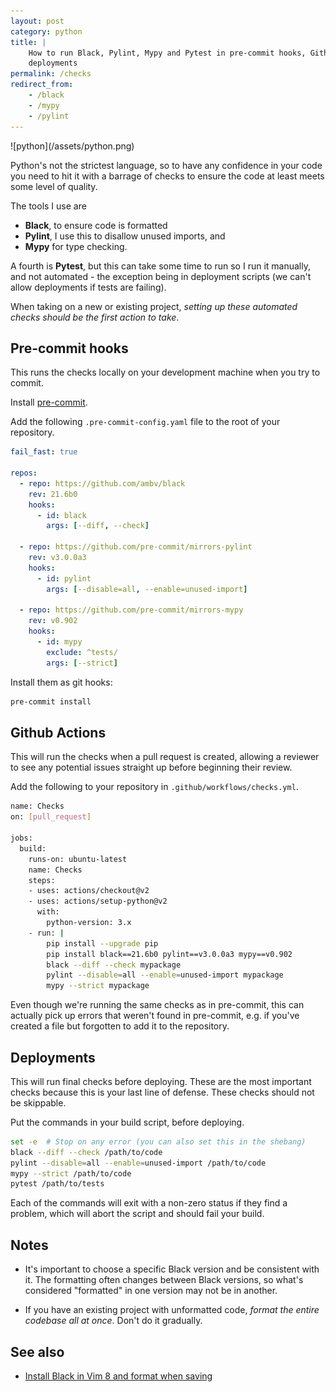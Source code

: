 ```yaml
---
layout: post
category: python
title: |
    How to run Black, Pylint, Mypy and Pytest in pre-commit hooks, Github Actions and
    deployments
permalink: /checks
redirect_from:
    - /black
    - /mypy
    - /pylint
---
```

<div class="wide-logos" markdown="1">
![python](/assets/python.png)
</div>

Python's not the strictest language, so to have any confidence in your code you
need to hit it with a barrage of checks to ensure the code at least meets some
level of quality.

The tools I use are
- **Black**, to ensure code is formatted
- **Pylint**, I use this to disallow unused imports, and
- **Mypy** for type checking.

A fourth is **Pytest**, but this can take some time to run
so I run it manually, and not automated - the exception being in deployment
scripts (we can't allow deployments if tests are failing).

When taking on a new or existing project, _setting up these automated checks
should be the first action to take_.

## Pre-commit hooks

This runs the checks locally on your development machine when you try to
commit.

Install [pre-commit](https://pre-commit.com).

Add the following `.pre-commit-config.yaml` file to the root of your
repository.

```yaml
fail_fast: true

repos:
  - repo: https://github.com/ambv/black
    rev: 21.6b0
    hooks:
      - id: black
        args: [--diff, --check]

  - repo: https://github.com/pre-commit/mirrors-pylint
    rev: v3.0.0a3
    hooks:
      - id: pylint
        args: [--disable=all, --enable=unused-import]

  - repo: https://github.com/pre-commit/mirrors-mypy
    rev: v0.902
    hooks:
      - id: mypy
        exclude: ^tests/
        args: [--strict]
```

Install them as git hooks:
```sh
pre-commit install
```

## Github Actions

This will run the checks when a pull request is created, allowing a
reviewer to see any potential issues straight up before beginning their review.

Add the following to your repository in `.github/workflows/checks.yml`.

```sh
name: Checks
on: [pull_request]

jobs:
  build:
    runs-on: ubuntu-latest
    name: Checks
    steps:
    - uses: actions/checkout@v2
    - uses: actions/setup-python@v2
      with:
        python-version: 3.x
    - run: |
        pip install --upgrade pip
        pip install black==21.6b0 pylint==v3.0.0a3 mypy==v0.902
        black --diff --check mypackage
        pylint --disable=all --enable=unused-import mypackage
        mypy --strict mypackage
```

Even though we're running the same checks as in pre-commit, this can actually
pick up errors that weren't found in pre-commit, e.g. if you've created a file
but forgotten to add it to the repository.

## Deployments

This will run final checks before deploying. These are the most important
checks because this is your last line of defense. These checks should not be
skippable.

Put the commands in your build script, before deploying.

```sh
set -e  # Stop on any error (you can also set this in the shebang)
black --diff --check /path/to/code
pylint --disable=all --enable=unused-import /path/to/code
mypy --strict /path/to/code
pytest /path/to/tests
```

Each of the commands will exit with a non-zero status if they find a problem,
which will abort the script and should fail your build.

## Notes

- It's important to choose a specific Black version and be consistent with it.
  The formatting often changes between Black versions, so what's considered
  "formatted" in one version may not be in another.

- If you have an existing project with unformatted code, _format the entire
  codebase all at once_. Don't do it gradually.

## See also

- [Install Black in Vim 8 and format when saving](/black-vim)
